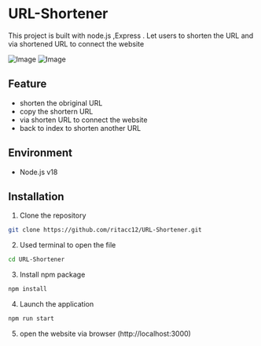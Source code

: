 # URL-Shortener 

This project is built with node.js ,Express . 
Let users to shorten the URL and via shortened URL to connect the website

![Image](https://github.com/ritacc12/IMG/blob/main/shorten-URL-index.jpg)
![Image](https://github.com/ritacc12/IMG/blob/main/shorten-URL-result.jpg)

## Feature
- shorten the obriginal URL
- copy the shortern URL
- via shorten URL to connect the website
- back to index to shorten another URL

## Environment

- Node.js v18

## Installation
1. Clone the repository

```bash
git clone https://github.com/ritacc12/URL-Shortener.git
```

2. Used terminal to open the file

```bash
cd URL-Shortener
```

3. Install npm package

```bash
npm install
```

4. Launch the application

```bash
npm run start
```

5. open the website via browser (http://localhost:3000)
